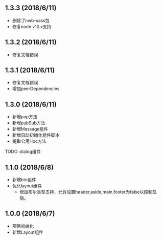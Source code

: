 
## 1.3.3 (2018/6/11)
- 删除了nwb-sass包
- 修复node v10.x支持

## 1.3.2 (2018/6/11)
- 修复文档错误

## 1.3.1 (2018/6/11)
- 修复文档错误
- 增加peerDependencies

## 1.3.0 (2018/6/11)

- 新增pop方法
- 新增pubSub方法
- 新增Message组件
- 新增自动初始化组件脚本
- 提取公用Hoc方法

TODO: dialog组件


## 1.1.0 (2018/6/8)

- 新增btn组件
- 优化layout组件
    - 增加布尔类型支持，允许设置header,aside,main,footer为false以控制显隐。


## 1.0.0 (2018/6/7)

- 项目初始化
- 新增Layout组件